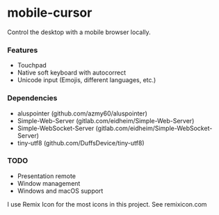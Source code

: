 # mobile-cursor 

Control the desktop with a mobile browser locally.

### Features
- Touchpad
- Native soft keyboard with autocorrect
- Unicode input (Emojis, different languages, etc.)

### Dependencies
- aluspointer (github.com/azmy60/aluspointer)
- Simple-Web-Server (gitlab.com/eidheim/Simple-Web-Server)
- Simple-WebSocket-Server (gitlab.com/eidheim/Simple-WebSocket-Server)
- tiny-utf8 (github.com/DuffsDevice/tiny-utf8)

### TODO
- Presentation remote
- Window management
- Windows and macOS support

I use Remix Icon for the most icons in this project. See remixicon.com
